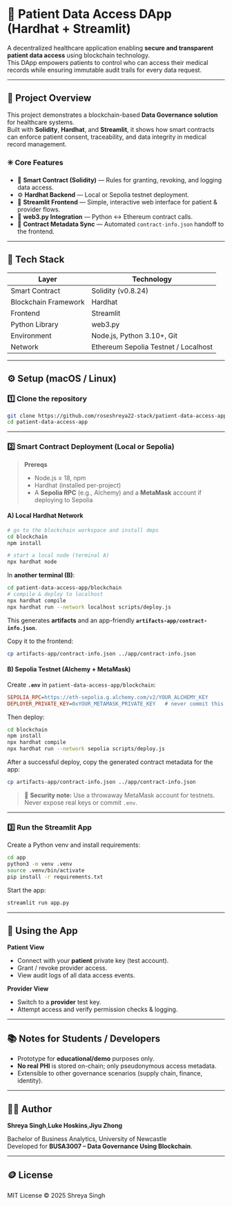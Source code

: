 # 🏥 Patient Data Access DApp (Hardhat + Streamlit)

A decentralized healthcare application enabling **secure and transparent patient data access** using blockchain technology.  
This DApp empowers patients to control who can access their medical records while ensuring immutable audit trails for every data request.

---

## 🚀 Project Overview

This project demonstrates a blockchain-based **Data Governance solution** for healthcare systems.  
Built with **Solidity**, **Hardhat**, and **Streamlit**, it shows how smart contracts can enforce patient consent, traceability, and data integrity in medical record management.

### ✳️ Core Features
- 🔐 **Smart Contract (Solidity)** — Rules for granting, revoking, and logging data access.
- ⚙️ **Hardhat Backend** — Local or Sepolia testnet deployment.
- 🧠 **Streamlit Frontend** — Simple, interactive web interface for patient & provider flows.
- 🔗 **web3.py Integration** — Python ↔ Ethereum contract calls.
- 🧾 **Contract Metadata Sync** — Automated `contract-info.json` handoff to the frontend.

---

## 🧰 Tech Stack
| Layer | Technology |
|---|---|
| Smart Contract | Solidity (v0.8.24) |
| Blockchain Framework | Hardhat |
| Frontend | Streamlit |
| Python Library | web3.py |
| Environment | Node.js, Python 3.10+, Git |
| Network | Ethereum Sepolia Testnet / Localhost |

---

## ⚙️ Setup (macOS / Linux)

### 1️⃣ Clone the repository
```bash
git clone https://github.com/roseshreya22-stack/patient-data-access-app.git
cd patient-data-access-app
```

---

### 2️⃣ Smart Contract Deployment (Local or Sepolia)

> **Prereqs**
> - Node.js ≥ 18, npm
> - Hardhat (installed per-project)
> - A **Sepolia RPC** (e.g., Alchemy) and a **MetaMask** account if deploying to Sepolia

#### A) Local Hardhat Network
```bash
# go to the blockchain workspace and install deps
cd blockchain
npm install

# start a local node (terminal A)
npx hardhat node
```

In **another terminal (B)**:
```bash
cd patient-data-access-app/blockchain
# compile & deploy to localhost
npx hardhat compile
npx hardhat run --network localhost scripts/deploy.js
```

This generates **artifacts** and an app-friendly **`artifacts-app/contract-info.json`**.

Copy it to the frontend:
```bash
cp artifacts-app/contract-info.json ../app/contract-info.json
```

#### B) Sepolia Testnet (Alchemy + MetaMask)
Create **`.env`** in `patient-data-access-app/blockchain`:
```ini
SEPOLIA_RPC=https://eth-sepolia.g.alchemy.com/v2/YOUR_ALCHEMY_KEY
DEPLOYER_PRIVATE_KEY=0xYOUR_METAMASK_PRIVATE_KEY   # never commit this
```

Then deploy:
```bash
cd blockchain
npm install
npx hardhat compile
npx hardhat run --network sepolia scripts/deploy.js
```

After a successful deploy, copy the generated contract metadata for the app:
```bash
cp artifacts-app/contract-info.json ../app/contract-info.json
```

> 🔐 **Security note:** Use a throwaway MetaMask account for testnets. Never expose real keys or commit `.env`.

---

### 3️⃣ Run the Streamlit App
Create a Python venv and install requirements:
```bash
cd app
python3 -m venv .venv
source .venv/bin/activate
pip install -r requirements.txt
```

Start the app:
```bash
streamlit run app.py
```

---

## 🧪 Using the App

**Patient View**
- Connect with your **patient** private key (test account).
- Grant / revoke provider access.
- View audit logs of all data access events.

**Provider View**
- Switch to a **provider** test key.
- Attempt access and verify permission checks & logging.

---

## 📚 Notes for Students / Developers
- Prototype for **educational/demo** purposes only.  
- **No real PHI** is stored on-chain; only pseudonymous access metadata.  
- Extensible to other governance scenarios (supply chain, finance, identity).

---

## 👩‍💻 Author
**Shreya Singh**,**Luke Hoskins**,**Jiyu Zhong**

Bachelor of Business Analytics, University of Newcastle  
Developed for **BUSA3007 – Data Governance Using Blockchain**.

---

## 🪙 License
MIT License © 2025 Shreya Singh
